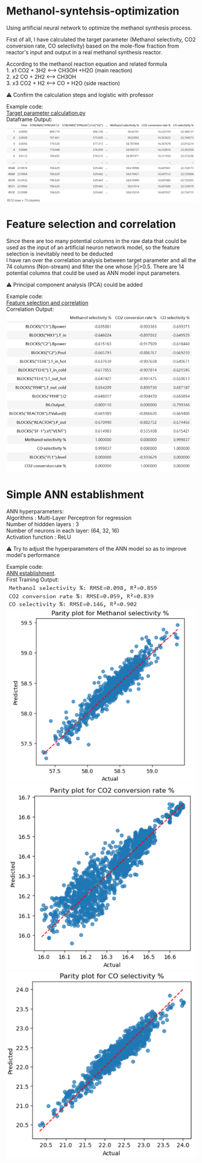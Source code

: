 # Methanol-syntehsis-optimization

Using artificial neural network to optimize the methanol synthesis process.<br>

First of all, I have calculated the target parameter (Methanol selectivity, CO2 conversion rate, CO selectivity) 
based on the mole-flow fraction from reactor's input and output in a real methanol synthesis reactor.

According to the methanol reaction equation and related formula
<br>1.  x1 CO2 + 3H2 <--> CH3OH +H2O (main reaction)
<br>2.  x2 CO + 2H2 <--> CH3OH
<br>3.  x3 CO2 + H2 <--> CO + H2O (side reaction)

⚠️ Confirm the calculation steps and logistic with professor

Example code:<br>
[Target parameter calculation.py](Target%20parameter%20calculation.py)<br>
Dataframe Output:<br>
![Target_parameter](images/Target_parameter_calculation.png)<br>


# Feature selection and correlation
Since there are too many potential columns in the raw data that could be used as the input of an artificial neuron network model, so the feature selection is inevitably need to be deducted<br>
I have ran over the correlation analysis between target parameter and all the 74 columns (Non-stream) and filter the one whose |r|>0.5.
There are 14 potential columns that could be used as ANN model input parameters.

⚠️ Principal component analysis (PCA) could be added

Example code:<br>
[Feature selection and correlation](Feature%20selection%20and%20correaltion.py)<br>
Correlation Output:<br>
![Target_correlation](images/Feature%20selection%20and%20correlation.png)

# Simple ANN establishment
ANN hyperparameters:<br>
Algorithms : Multi-Layer Perceptron for regression <br>
Number of hiddden layers : 3 <br>
Number of neurons in each layer: (64, 32, 16)<br>
Activation function : ReLU <br>

⚠️ Try to adjust the hyperparameters of the ANN model so as to improve model's performance

Example code:<br>
[ANN establishment](ANN%20establish.py).<br>
First Training Output:<br>
![Accuracy](images/ANN%20first%20run%20accuracy.png)
![Methanol selectivity](images/Methanol%20selectivity%20ANN%20parity.png)
![CO2 conversion rate](images/CO2%20conversion%20rate%20ANN%20parity.png)
![CO selectivity](images/CO%20selectivity%20ANN%20parity.png)

